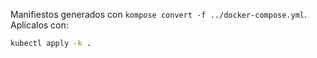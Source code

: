 Manifiestos generados con `kompose convert -f ../docker-compose.yml`.  
Aplícalos con:

```bash
kubectl apply -k .
```

